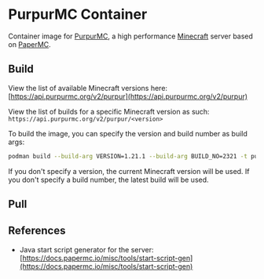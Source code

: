 # PurpurMC Container

Container image for [PurpurMC](https://purpurmc.org/docs/purpur/), a high performance [Minecraft](https://minecraft.net) server based on [PaperMC](https://papermc.io/).

## Build

View the list of available Minecraft versions here: [https://api.purpurmc.org/v2/purpur](https://api.purpurmc.org/v2/purpur)

View the list of builds for a specific Minecraft version as such: `https://api.purpurmc.org/v2/purpur/<version>`

To build the image, you can specify the version and build number as build args:

```bash
podman build --build-arg VERSION=1.21.1 --build-arg BUILD_NO=2321 -t purpurmc:1.21.1-2321 .
```

If you don't specify a version, the current Minecraft version will be used.
If you don't specify a build number, the latest build will be used.

## Pull

## References

- Java start script generator for the server: [https://docs.papermc.io/misc/tools/start-script-gen](https://docs.papermc.io/misc/tools/start-script-gen)
